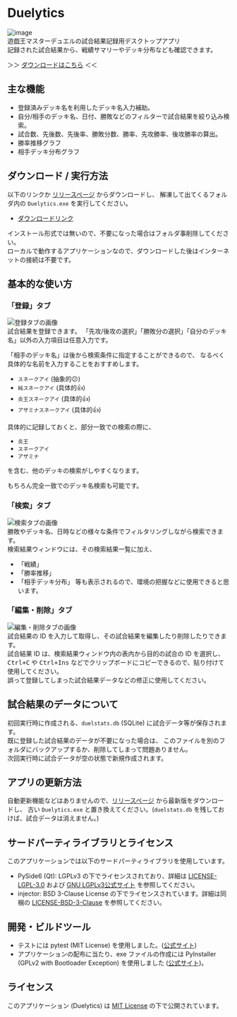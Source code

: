 # Duelytics
![image](https://gitlab.com/-/project/69909365/uploads/335d49bc44341ae72b4f1059381303a7/image.png)  
遊戯王マスターデュエルの試合結果記録用デスクトップアプリ  
記録された試合結果から、戦績サマリーやデッキ分布なども確認できます。  

＞＞ [ダウンロードはこちら](https://gitlab.com/-/project/69909365/uploads/2f2bdaf22b0c3891dd7efe67ec06248f/Duelytics-v1.0-beta2.zip) ＜＜


## 主な機能
- 登録済みデッキ名を利用したデッキ名入力補助。
- 自分/相手のデッキ名、日付、勝敗などのフィルターで試合結果を絞り込み検索。
- 試合数、先後数、先後率、勝敗分数、勝率、先攻勝率、後攻勝率の算出。
- 勝率推移グラフ
- 相手デッキ分布グラフ


## ダウンロード / 実行方法
以下のリンクか [リリースページ](https://gitlab.com/S-Del/duelytics/-/releases) からダウンロードし、
解凍して出てくるフォルダ内の `Duelytics.exe` を実行してください。
- [ダウンロードリンク](https://gitlab.com/-/project/69909365/uploads/2f2bdaf22b0c3891dd7efe67ec06248f/Duelytics-v1.0-beta2.zip)

インストール形式では無いので、不要になった場合はフォルダ事削除してください。  
ローカルで動作するアプリケーションなので、ダウンロードした後はインターネットの接続は不要です。


## 基本的な使い方
### 「登録」タブ
![登録タブの画像](https://gitlab.com/-/project/69909365/uploads/f4192f23da2cb8f28bc4b0d8600920e0/image.png)  
試合結果を登録できます。
「先攻/後攻の選択」「勝敗分の選択」「自分のデッキ名」以外の入力項目は任意入力です。  

「相手のデッキ名」は後から検索条件に指定することができるので、
なるべく具体的な名前を入力することをおすすめします。  
- `スネークアイ` (抽象的😕)
- `純スネークアイ` (具体的👍)
- `炎王スネークアイ` (具体的👍)
- `アザミナスネークアイ` (具体的👍)

具体的に記録しておくと、部分一致での検索の際に、
- `炎王`
- `スネークアイ`
- `アザミナ`

を含む、他のデッキの検索がしやすくなります。

もちろん完全一致でのデッキ名検索も可能です。
### 「検索」タブ
![検索タブの画像](https://gitlab.com/-/project/69909365/uploads/e04a400e123b26ac1c33bd7b25431129/image.png)  
勝敗やデッキ名、日時などの様々な条件でフィルタリングしながら検索できます。  
検索結果ウィンドウには、その検索結果一覧に加え、
- 「戦績」
- 「勝率推移」
- 「相手デッキ分布」
等も表示されるので、環境の把握などに使用できると思います。
### 「編集・削除」タブ
![編集・削除タブの画像](https://gitlab.com/-/project/69909365/uploads/9447a7568c01f1a7d58af2d8c9718ef8/image.png)  
試合結果の ID を入力して取得し、その試合結果を編集したり削除したりできます。  
試合結果 ID は、検索結果ウィンドウ内の表内から目的の試合の ID を選択し、
<kbd><kbd>Ctrl</kbd>+<kbd>C</kbd></kbd> や <kbd><kbd>Ctrl</kbd>+<kbd>Ins</kbd></kbd>
などでクリップボードにコピーできるので、貼り付けて使用してください。  
誤って登録してしまった試合結果データなどの修正に使用してください。


## 試合結果のデータについて
初回実行時に作成される、`duelstats.db` (SQLite) に試合データ等が保存されます。  
既に登録した試合結果のデータが不要になった場合は、
このファイルを別のフォルダにバックアップするか、削除してしまって問題ありません。  
次回実行時に試合データが空の状態で新規作成されます。  


## アプリの更新方法
自動更新機能などはありませんので、[リリースページ](https://gitlab.com/S-Del/duelytics/-/releases) から最新版をダウンロードし、
古い `Duelytics.exe` と置き換えてください。(`duelstats.db` を残しておけば、試合データは消えません。)


## サードパーティライブラリとライセンス
このアプリケーションでは以下のサードパーティライブラリを使用しています。
- PySide6 (Qt): LGPLv3 の下でライセンスされており、詳細は [LICENSE-LGPL-3.0](./LICENSE-LGPL-3.0) および [GNU LGPLv3公式サイト](https://www.gnu.org/licenses/lgpl-3.0.txt) を参照してください。
- injector: BSD 3-Clause License の下でライセンスされています。詳細は同梱の [LICENSE-BSD-3-Clause](./LICENSE-BSD-3-Clause) を参照してください。


## 開発・ビルドツール
- テストには pytest (MIT License) を使用しました。([公式サイト](https://docs.pytest.org))
- アプリケーションの配布に当たり、exe ファイルの作成には PyInstaller (GPLv2 with Bootloader Exception) を使用しました ([公式サイト](https://pyinstaller.org/))。


## ライセンス
このアプリケーション (Duelytics) は [MIT License](./LICENSE) の下で公開されています。
